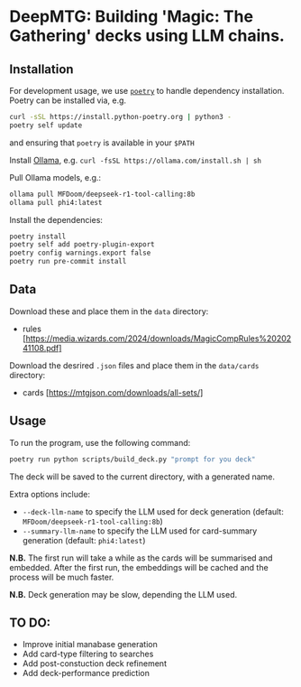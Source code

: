 # DeepMTG: Building 'Magic: The Gathering' decks using LLM chains.

## Installation

For development usage, we use [`poetry`](https://python-poetry.org/docs/#installing-with-the-official-installer) to handle dependency installation.
Poetry can be installed via, e.g.

```bash
curl -sSL https://install.python-poetry.org | python3 -
poetry self update
```

and ensuring that `poetry` is available in your `$PATH`

Install [Ollama](https://ollama.com/), e.g. `curl -fsSL https://ollama.com/install.sh | sh`

Pull Ollama models, e.g.:

```bash
ollama pull MFDoom/deepseek-r1-tool-calling:8b
ollama pull phi4:latest
```

Install the dependencies:

```bash
poetry install
poetry self add poetry-plugin-export
poetry config warnings.export false
poetry run pre-commit install
```


## Data

Download these and place them in the `data` directory:

- rules [https://media.wizards.com/2024/downloads/MagicCompRules%2020241108.pdf]

Download the desrired `.json` files and place them in the `data/cards` directory:

- cards [https://mtgjson.com/downloads/all-sets/]

## Usage

To run the program, use the following command:

```bash
poetry run python scripts/build_deck.py "prompt for you deck"
```

The deck will be saved to the current directory, with a generated name.

Extra options include:

- `--deck-llm-name` to specify the LLM used for deck generation (default: `MFDoom/deepseek-r1-tool-calling:8b`)
- `--summary-llm-name` to specify the LLM used for card-summary generation (default: `phi4:latest`)

**N.B.** The first run will take a while as the cards will be summarised and embedded. After the first run, the embeddings will be cached and the process will be much faster.

**N.B.** Deck generation may be slow, depending the LLM used.

## TO DO:

- Improve initial manabase generation
- Add card-type filtering to searches
- Add post-constuction deck refinement
- Add deck-performance prediction
